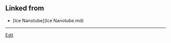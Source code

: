 ## Linked from

* [Ice Nanotube](Ice Nanotube.md)


----
[Edit](https://github.com/vitroid/vitroid.github.io/blob/master/MD/nanotube.md)
